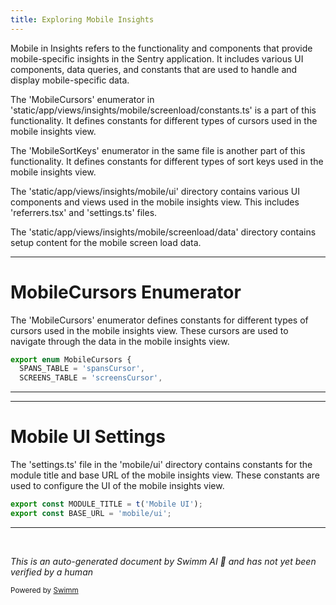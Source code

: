 ```yaml
---
title: Exploring Mobile Insights
---
```

Mobile in Insights refers to the functionality and components that provide mobile-specific insights in the Sentry application. It includes various UI components, data queries, and constants that are used to handle and display mobile-specific data.

The 'MobileCursors' enumerator in 'static/app/views/insights/mobile/screenload/constants.ts' is a part of this functionality. It defines constants for different types of cursors used in the mobile insights view.

The 'MobileSortKeys' enumerator in the same file is another part of this functionality. It defines constants for different types of sort keys used in the mobile insights view.

The 'static/app/views/insights/mobile/ui' directory contains various UI components and views used in the mobile insights view. This includes 'referrers.tsx' and 'settings.ts' files.

The 'static/app/views/insights/mobile/screenload/data' directory contains setup content for the mobile screen load data.

<SwmSnippet path="/static/app/views/insights/mobile/screenload/constants.ts" line="4">

---

# MobileCursors Enumerator

The 'MobileCursors' enumerator defines constants for different types of cursors used in the mobile insights view. These cursors are used to navigate through the data in the mobile insights view.

```typescript
export enum MobileCursors {
  SPANS_TABLE = 'spansCursor',
  SCREENS_TABLE = 'screensCursor',
```

---

</SwmSnippet>

<SwmSnippet path="/static/app/views/insights/mobile/ui/settings.ts" line="3">

---

# Mobile UI Settings

The 'settings.ts' file in the 'mobile/ui' directory contains constants for the module title and base URL of the mobile insights view. These constants are used to configure the UI of the mobile insights view.

```typescript
export const MODULE_TITLE = t('Mobile UI');
export const BASE_URL = 'mobile/ui';
```

---

</SwmSnippet>

&nbsp;

*This is an auto-generated document by Swimm AI 🌊 and has not yet been verified by a human*

<SwmMeta version="3.0.0" repo-id="Z2l0aHViJTNBJTNBc2VudHJ5LWRlbW8lM0ElM0FTd2ltbS1EZW1v" repo-name="sentry-demo" doc-type="overview"><sup>Powered by [Swimm](/)</sup></SwmMeta>
